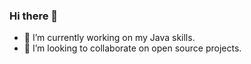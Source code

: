 ### Hi there 👋
- 🌱 I’m currently working on my Java skills.
- 👯 I’m looking to collaborate on open source projects.
